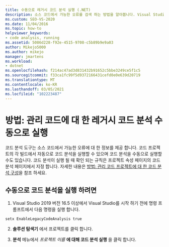 ```yaml
---
title: 수동으로 레거시 코드 분석 실행 (.NET)
description: 소스 코드에서 가능한 오류를 검색 하는 방법을 알아봅니다. Visual Studio에서 관리 코드에 대 한 레거시 코드 분석을 수동으로 실행 하는 방법을 참조 하세요.
ms.custom: SEO-VS-2020
ms.date: 11/04/2016
ms.topic: how-to
helpviewer_keywords:
- code analysis, running
ms.assetid: 5086d228-f92e-4515-9708-c5b89b9e9a03
author: Mikejo5000
ms.author: mikejo
manager: jmartens
ms.workload:
- dotnet
ms.openlocfilehash: f214ac47ad3d831432b91652c5bbe3249ce5f1c5
ms.sourcegitcommit: f33ca1fc99f5d9372166431cefd0e0e639d20719
ms.translationtype: MT
ms.contentlocale: ko-KR
ms.lasthandoff: 03/05/2021
ms.locfileid: "102223487"
---
```

# <a name="how-to-run-legacy-code-analysis-manually-for-managed-code"></a>방법: 관리 코드에 대 한 레거시 코드 분석 수동으로 실행

코드 분석 도구는 소스 코드에서 가능한 오류에 대 한 정보를 제공 합니다. 코드 프로젝트의 각 빌드에서 자동으로 코드 분석을 실행할 수 있으며 코드 분석을 수동으로 실행할 수도 있습니다. 코드 분석이 실행 될 때 확인 되는 규칙은 프로젝트 속성 페이지의 코드 분석 페이지에서 지정 합니다. 자세한 내용은 [방법: 관리 코드 프로젝트에 대 한 코드 분석 구성](../code-quality/how-to-configure-code-analysis-for-a-managed-code-project.md)을 참조 하세요.

## <a name="to-run-code-analysis-manually"></a>수동으로 코드 분석을 실행 하려면

1. Visual Studio 2019 버전 16.5 이상에서 Visual Studio를 시작 하기 전에 명령 프롬프트에서 다음 명령을 실행 합니다.

```
setx EnableLegacyCodeAnalysis true
```

2. **솔루션 탐색기** 에서 프로젝트를 클릭 합니다.

3. **분석** 메뉴에서 *프로젝트 이름* **에 대해 코드 분석 실행** 을 클릭 합니다.
